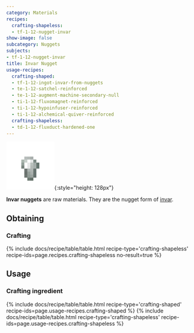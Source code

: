 ```yaml
---
category: Materials
recipes:
  crafting-shapeless:
  - tf-1-12-nugget-invar
show-image: false
subcategory: Nuggets
subjects:
- tf-1-12-nugget-invar
title: Invar Nugget
usage-recipes:
  crafting-shaped:
  - tf-1-12-ingot-invar-from-nuggets
  - te-1-12-satchel-reinforced
  - te-1-12-augment-machine-secondary-null
  - ti-1-12-fluxomagnet-reinforced
  - ti-1-12-hypoinfuser-reinforced
  - ti-1-12-alchemical-quiver-reinforced
  crafting-shapeless:
  - td-1-12-fluxduct-hardened-one
---
```


![Invar nugget](/assets/images/docs/1.12/thermal-foundation/nugget-invar.png){:style="height: 128px"}


**Invar nuggets** are raw materials. They are the nugget form of
[invar](../invar-ingot/).


Obtaining
---------

### Crafting
{% include docs/recipe/table/table.html recipe-type='crafting-shapeless' recipe-ids=page.recipes.crafting-shapeless no-result=true %}


Usage
-----

### Crafting ingredient
{% include docs/recipe/table/table.html recipe-type='crafting-shaped' recipe-ids=page.usage-recipes.crafting-shaped %}
{% include docs/recipe/table/table.html recipe-type='crafting-shapeless' recipe-ids=page.usage-recipes.crafting-shapeless %}
